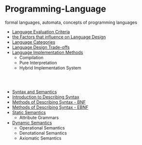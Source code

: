 # Programming-Language

formal languages, automata, concepts of programming languages

- [Language Evaluation Criteria](https://github.com/jimin-kiim/Programming-Language/issues/1#issuecomment-1280906700)
- [the Factors that influence on Language Design](https://github.com/jimin-kiim/Programming-Language/issues/1#issuecomment-1280910919)
- [Language Categories](https://github.com/jimin-kiim/Programming-Language/issues/1#issuecomment-1280947794)
- [Language Design Trade-offs](https://github.com/jimin-kiim/Programming-Language/issues/1#issuecomment-1281714974)
- [Language Implementation Methods](https://github.com/jimin-kiim/Programming-Language/issues/1#issuecomment-1281724932)
  - Compilation
  - Pure Interpretation
  - Hybrid Implementation System

<br>
<br>

- [Syntax and Semantics](https://github.com/jimin-kiim/Programming-Language/issues/2#issuecomment-1281743629)
- [Introduction to Describing Syntax](https://github.com/jimin-kiim/Programming-Language/issues/2#issuecomment-1281754799)
- [Methods of Describing Syntax - BNF](https://github.com/jimin-kiim/Programming-Language/issues/2#issuecomment-1281768561)
- [Methods of Describing Syntax - EBNF](https://github.com/jimin-kiim/Programming-Language/issues/2#issuecomment-1281841783)
- [Static Semantics](https://github.com/jimin-kiim/Programming-Language/issues/2#issuecomment-1281892857)
  - Attribute Grammars
- [Dynamic Semantics](https://github.com/jimin-kiim/Programming-Language/issues/2#issuecomment-1281978128)
  - Operational Semantics
  - Denotational Semantics
  - Axiomatic Semantics